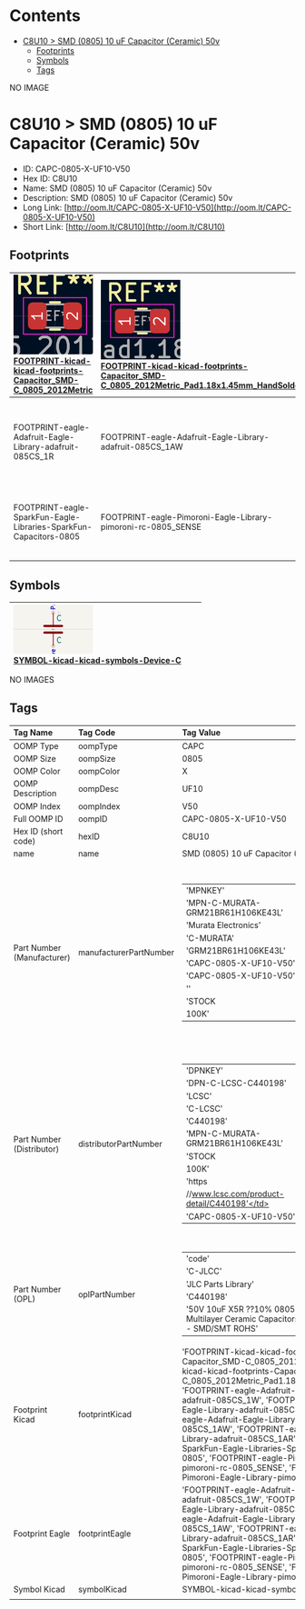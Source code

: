 



Contents
========

* [C8U10 > SMD (0805) 10 uF Capacitor (Ceramic) 50v](#c8u10--smd-0805-10-uf-capacitor-ceramic-50v)
	* [Footprints](#footprints)
	* [Symbols](#symbols)
	* [Tags](#tags)
  
NO IMAGE  
# C8U10 > SMD (0805) 10 uF Capacitor (Ceramic) 50v

- ID: CAPC-0805-X-UF10-V50
- Hex ID: C8U10
- Name: SMD (0805) 10 uF Capacitor (Ceramic) 50v
- Description: SMD (0805) 10 uF Capacitor (Ceramic) 50v
- Long Link: [http://oom.lt/CAPC-0805-X-UF10-V50](http://oom.lt/CAPC-0805-X-UF10-V50)
- Short Link: [http://oom.lt/C8U10](http://oom.lt/C8U10)

## Footprints
  

|[![](https://raw.githubusercontent.com/oomlout/oomlout_OOMP_eda_V2/main/FOOTPRINT/kicad/kicad-footprints/Capacitor_SMD/C_0805_2012Metric/image_140.png)<br>FOOTPRINT-kicad-kicad-footprints-Capacitor_SMD-C_0805_2012Metric](https://github.com/oomlout/oomlout_OOMP_eda_V2/tree/main/FOOTPRINT/kicad/kicad-footprints/Capacitor_SMD/C_0805_2012Metric/)|[![](https://raw.githubusercontent.com/oomlout/oomlout_OOMP_eda_V2/main/FOOTPRINT/kicad/kicad-footprints/Capacitor_SMD/C_0805_2012Metric_Pad1.18x1.45mm_HandSolder/image_140.png)<br>FOOTPRINT-kicad-kicad-footprints-Capacitor_SMD-C_0805_2012Metric_Pad1.18x1.45mm_HandSolder](https://github.com/oomlout/oomlout_OOMP_eda_V2/tree/main/FOOTPRINT/kicad/kicad-footprints/Capacitor_SMD/C_0805_2012Metric_Pad1.18x1.45mm_HandSolder/)|![]()<br>FOOTPRINT-eagle-Adafruit-Eagle-Library-adafruit-085CS_1W|
| :--- | :--- | :--- |
|![]()<br>FOOTPRINT-eagle-Adafruit-Eagle-Library-adafruit-085CS_1R|![]()<br>FOOTPRINT-eagle-Adafruit-Eagle-Library-adafruit-085CS_1AW|![]()<br>FOOTPRINT-eagle-Adafruit-Eagle-Library-adafruit-085CS_1AR|
|![]()<br>FOOTPRINT-eagle-SparkFun-Eagle-Libraries-SparkFun-Capacitors-0805|![]()<br>FOOTPRINT-eagle-Pimoroni-Eagle-Library-pimoroni-rc-0805_SENSE|![]()<br>FOOTPRINT-eagle-Pimoroni-Eagle-Library-pimoroni-rc-0805|
||||

## Symbols
  

|[![](https://raw.githubusercontent.com/oomlout/oomlout_OOMP_eda_V2/main/SYMBOL/kicad/kicad-symbols/Device/C/image_140.png)<br>SYMBOL-kicad-kicad-symbols-Device-C](https://github.com/oomlout/oomlout_OOMP_eda_V2/tree/main/SYMBOL/kicad/kicad-symbols/Device/C/)|||
| :--- | :--- | :--- |
  
NO IMAGES  
## Tags
  

|Tag Name|Tag Code|Tag Value|
| :--- | :--- | :--- |
|OOMP Type|oompType|CAPC|
|OOMP Size|oompSize|0805|
|OOMP Color|oompColor|X|
|OOMP Description|oompDesc|UF10|
|OOMP Index|oompIndex|V50|
|Full OOMP ID|oompID|CAPC-0805-X-UF10-V50|
|Hex ID (short code)|hexID|C8U10|
|name|name|SMD (0805) 10 uF Capacitor (Ceramic) 50v|
|Part Number (Manufacturer)|manufacturerPartNumber|<table><tr><td>'MPNKEY'</td></tr><tr><td> 'MPN-C-MURATA-GRM21BR61H106KE43L'</td><td> 'MANUFACTURER'</td></tr><tr><td> 'Murata Electronics'</td><td> 'MANUCODE'</td></tr><tr><td> 'C-MURATA'</td><td> 'MPN'</td></tr><tr><td> 'GRM21BR61H106KE43L'</td><td> 'OOMPIDPARTIAL'</td></tr><tr><td> 'CAPC-0805-X-UF10-V50'</td><td> 'OOMPID'</td></tr><tr><td> 'CAPC-0805-X-UF10-V50'</td><td> 'LINK'</td></tr><tr><td> ''</td><td> 'tags'</td></tr><tr><td> 'STOCK</td></tr><tr><td>100K'</td></tr></table></td><td> <table><tr><td>'MPNKEY'</td></tr><tr><td> 'MPN-C-SANYEA-C0805X5R106K500NT'</td><td> 'MANUFACTURER'</td></tr><tr><td> 'SANYEAR'</td><td> 'MANUCODE'</td></tr><tr><td> 'C-SANYEA'</td><td> 'MPN'</td></tr><tr><td> 'C0805X5R106K500NT'</td><td> 'OOMPIDPARTIAL'</td></tr><tr><td> 'CAPC-0805-X-UF10-V50'</td><td> 'OOMPID'</td></tr><tr><td> 'CAPC-0805-X-UF10-V50'</td><td> 'LINK'</td></tr><tr><td> ''</td><td> 'tags'</td></tr><tr><td> </td></tr></table></td><td> <table><tr><td>'MPNKEY'</td></tr><tr><td> 'MPN-C-MURATA-GRM21BR61H106ME43L'</td><td> 'MANUFACTURER'</td></tr><tr><td> 'Murata Electronics'</td><td> 'MANUCODE'</td></tr><tr><td> 'C-MURATA'</td><td> 'MPN'</td></tr><tr><td> 'GRM21BR61H106ME43L'</td><td> 'OOMPIDPARTIAL'</td></tr><tr><td> 'CAPC-0805-X-UF10-V50'</td><td> 'OOMPID'</td></tr><tr><td> 'CAPC-0805-X-UF10-V50'</td><td> 'LINK'</td></tr><tr><td> ''</td><td> 'tags'</td></tr><tr><td> </td></tr></table></td><td> <table><tr><td>'MPNKEY'</td></tr><tr><td> 'MPN-C-SAMSUN-CL21A106KBYQNNE'</td><td> 'MANUFACTURER'</td></tr><tr><td> 'Samsung Electro-Mechanics'</td><td> 'MANUCODE'</td></tr><tr><td> 'C-SAMSUN'</td><td> 'MPN'</td></tr><tr><td> 'CL21A106KBYQNNE'</td><td> 'OOMPIDPARTIAL'</td></tr><tr><td> 'CAPC-0805-X-UF10-V50'</td><td> 'OOMPID'</td></tr><tr><td> 'CAPC-0805-X-UF10-V50'</td><td> 'LINK'</td></tr><tr><td> ''</td><td> 'tags'</td></tr><tr><td> 'STOCK</td></tr><tr><td>1K'</td></tr></table>|
|Part Number (Distributor)|distributorPartNumber|<table><tr><td>'DPNKEY'</td></tr><tr><td> 'DPN-C-LCSC-C440198'</td><td> 'DISTRIBUTOR'</td></tr><tr><td> 'LCSC'</td><td> 'DISTRCODE'</td></tr><tr><td> 'C-LCSC'</td><td> 'DPN'</td></tr><tr><td> 'C440198'</td><td> 'MPN'</td></tr><tr><td> 'MPN-C-MURATA-GRM21BR61H106KE43L'</td><td> 'TAGS'</td></tr><tr><td> 'STOCK</td></tr><tr><td>100K'</td><td> 'LINK'</td></tr><tr><td> 'https</td></tr><tr><td>//www.lcsc.com/product-detail/C440198'</td><td> 'OOMPID'</td></tr><tr><td> 'CAPC-0805-X-UF10-V50'</td></tr></table></td><td> <table><tr><td>'DPNKEY'</td></tr><tr><td> 'DPN-C-LCSC-C962154'</td><td> 'DISTRIBUTOR'</td></tr><tr><td> 'LCSC'</td><td> 'DISTRCODE'</td></tr><tr><td> 'C-LCSC'</td><td> 'DPN'</td></tr><tr><td> 'C962154'</td><td> 'MPN'</td></tr><tr><td> 'MPN-C-SANYEA-C0805X5R106K500NT'</td><td> 'TAGS'</td></tr><tr><td> </td><td> 'LINK'</td></tr><tr><td> 'https</td></tr><tr><td>//www.lcsc.com/product-detail/C962154'</td><td> 'OOMPID'</td></tr><tr><td> 'CAPC-0805-X-UF10-V50'</td></tr></table></td><td> <table><tr><td>'DPNKEY'</td></tr><tr><td> 'DPN-C-LCSC-C2190942'</td><td> 'DISTRIBUTOR'</td></tr><tr><td> 'LCSC'</td><td> 'DISTRCODE'</td></tr><tr><td> 'C-LCSC'</td><td> 'DPN'</td></tr><tr><td> 'C2190942'</td><td> 'MPN'</td></tr><tr><td> 'MPN-C-MURATA-GRM21BR61H106ME43L'</td><td> 'TAGS'</td></tr><tr><td> </td><td> 'LINK'</td></tr><tr><td> 'https</td></tr><tr><td>//www.lcsc.com/product-detail/C2190942'</td><td> 'OOMPID'</td></tr><tr><td> 'CAPC-0805-X-UF10-V50'</td></tr></table></td><td> <table><tr><td>'DPNKEY'</td></tr><tr><td> 'DPN-C-LCSC-C2932476'</td><td> 'DISTRIBUTOR'</td></tr><tr><td> 'LCSC'</td><td> 'DISTRCODE'</td></tr><tr><td> 'C-LCSC'</td><td> 'DPN'</td></tr><tr><td> 'C2932476'</td><td> 'MPN'</td></tr><tr><td> 'MPN-C-SAMSUN-CL21A106KBYQNNE'</td><td> 'TAGS'</td></tr><tr><td> 'STOCK</td></tr><tr><td>1K'</td><td> 'LINK'</td></tr><tr><td> 'https</td></tr><tr><td>//www.lcsc.com/product-detail/C2932476'</td><td> 'OOMPID'</td></tr><tr><td> 'CAPC-0805-X-UF10-V50'</td></tr></table>|
|Part Number (OPL)|oplPartNumber|<table><tr><td>'code'</td></tr><tr><td> 'C-JLCC'</td><td> 'name'</td></tr><tr><td> 'JLC Parts Library'</td><td> 'partID'</td></tr><tr><td> 'C440198'</td><td> 'partName'</td></tr><tr><td> '50V 10uF X5R ??10% 0805  Multilayer Ceramic Capacitors MLCC - SMD/SMT ROHS'</td></tr></table>|
|Footprint Kicad|footprintKicad|'FOOTPRINT-kicad-kicad-footprints-Capacitor_SMD-C_0805_2012Metric', 'FOOTPRINT-kicad-kicad-footprints-Capacitor_SMD-C_0805_2012Metric_Pad1.18x1.45mm_HandSolder', 'FOOTPRINT-eagle-Adafruit-Eagle-Library-adafruit-085CS_1W', 'FOOTPRINT-eagle-Adafruit-Eagle-Library-adafruit-085CS_1R', 'FOOTPRINT-eagle-Adafruit-Eagle-Library-adafruit-085CS_1AW', 'FOOTPRINT-eagle-Adafruit-Eagle-Library-adafruit-085CS_1AR', 'FOOTPRINT-eagle-SparkFun-Eagle-Libraries-SparkFun-Capacitors-0805', 'FOOTPRINT-eagle-Pimoroni-Eagle-Library-pimoroni-rc-0805_SENSE', 'FOOTPRINT-eagle-Pimoroni-Eagle-Library-pimoroni-rc-0805'|
|Footprint Eagle|footprintEagle|'FOOTPRINT-eagle-Adafruit-Eagle-Library-adafruit-085CS_1W', 'FOOTPRINT-eagle-Adafruit-Eagle-Library-adafruit-085CS_1R', 'FOOTPRINT-eagle-Adafruit-Eagle-Library-adafruit-085CS_1AW', 'FOOTPRINT-eagle-Adafruit-Eagle-Library-adafruit-085CS_1AR', 'FOOTPRINT-eagle-SparkFun-Eagle-Libraries-SparkFun-Capacitors-0805', 'FOOTPRINT-eagle-Pimoroni-Eagle-Library-pimoroni-rc-0805_SENSE', 'FOOTPRINT-eagle-Pimoroni-Eagle-Library-pimoroni-rc-0805'|
|Symbol Kicad|symbolKicad|SYMBOL-kicad-kicad-symbols-Device-C|
||||
